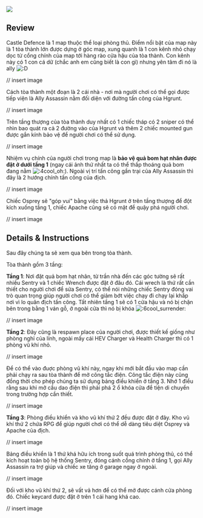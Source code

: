 ![](http://scmapdb.wdfiles.com/local--files/map:castle-defence/0-sc_castle_01.jpg)

## Review

Castle Defence là 1 map thuộc thể loại phòng thủ. Điểm nổi bật của map này là 1 tòa thành lớn được dựng ở góc map, xung quanh là 1 con kênh nhỏ chạy dọc từ cổng chính của map tới hàng rào cửa hậu của tòa thành. Con kênh này có 1 con cá dữ (chắc anh em cũng biết là con gì) nhưng yên tâm đi nó là ally ![:D](http://l.yimg.com/us.yimg.com/i/mesg/emoticons7/4.gif)

// insert image

Cách tòa thành một đoạn là 2 cái nhà - nơi mà người chơi có thể gọi được tiếp viện là Ally Assassin nằm đối diện với đường tấn công của Hgrunt.

// insert image

Trên tầng thượng của tòa thành duy nhất có 1 chiếc tháp có 2 sniper có thể nhìn bao quát ra cả 2 đường vào của Hgrunt và thêm 2 chiếc mounted gun được gắn kính bảo vệ để người chơi có thể sử dụng.

// insert image

Nhiệm vụ chính của người chơi trong map là **bảo vệ quả bom hạt nhân được đặt ở dưới tầng 1** (ngay cái ảnh thứ nhất ta có thể thấp thoáng quả bom đang nằm ![:4cool_oh:](http://forum.gamevn.com/images/smilies/Smiles/4cool_oh.gif)). Ngoài vị trí tấn công gần trại của Ally Assassin thì đây là 2 hướng chính tấn công của địch.

// insert image

Chiếc Osprey sẽ "góp vui" bằng việc thả Hgrunt ở trên tầng thượng để đột kích xuống tầng 1, chiếc Apache cũng sẽ có mặt để quậy phá người chơi.

// insert image

## Details & Instructions

Sau đây chúng ta sẽ xem qua bên trong tòa thành.

Tòa thành gồm 3 tầng:

**Tầng 1**: Nơi đặt quả bom hạt nhân, từ trần nhà đến các góc tường sẽ rất nhiều Sentry và 1 chiếc Wrench được đặt ở đâu đó. Cái wrech là thứ rất cần thiết cho người chơi để sửa Sentry, có thể nói những chiếc Sentry đóng vai trò quan trọng giúp người chơi có thể giảm bớt việc chạy đi chạy lại khắp nơi vì lo quân địch tấn công. Tất nhiên tầng 1 sẽ có 1 cửa hậu và nó bị chặn bên trong bằng 1 ván gỗ, ở ngoài cửa thì nó bị khóa ![:6cool_surrender:](http://forum.gamevn.com/images/smilies/Smiles/6cool_surrender.gif)

// insert image

**Tầng 2**: Đây cũng là respawn place của người chơi, được thiết kế giống như phòng nghỉ của lính, ngoài mấy cái HEV Charger và Health Charger thì có 1 phòng vũ khí nhỏ.

// insert image

Để có thể vào đuợc phòng vũ khí này, ngay khi mới bắt đầu vào map cần phải chạy ra sau tòa thành để mở công tắc điện. Công tắc điện này cũng đồng thời cho phép chúng ta sử dụng bảng điều khiển ở tầng 3. Nhớ 1 điều rằng sau khi mở cầu dao điện thì phải phá 2 ổ khóa cửa để tiện di chuyển trong trường hợp cần thiết.

// insert image

**Tầng 3**: Phòng điều khiển và kho vũ khí thứ 2 đều được đặt ở đây. Kho vũ khí thứ 2 chứa RPG để giúp người chơi có thể dễ dàng tiêu diệt Osprey và Apache của địch. 

// insert image

Bảng điều khiển là 1 thứ khá hữu ích trong suốt quá trình phòng thủ, có thể kích hoạt toàn bộ hệ thống Sentry, đóng cánh cổng chính ở tầng 1, gọi Ally Assassin ra trợ giúp và chiếc xe tăng ở garage ngay ở ngoài.

// insert image

Đối với kho vũ khí thứ 2, sẽ vất vả hơn để có thể mở được cánh cửa phòng đó. Chiếc keycard được đặt ở trên 1 cái hang khá cao.

// insert image
